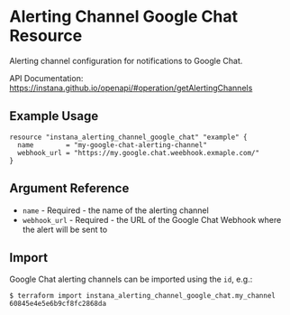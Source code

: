 # Alerting Channel Google Chat Resource

Alerting channel configuration for notifications to Google Chat.

API Documentation: <https://instana.github.io/openapi/#operation/getAlertingChannels>

## Example Usage

```hcl
resource "instana_alerting_channel_google_chat" "example" {
  name        = "my-google-chat-alerting-channel"
  webhook_url = "https://my.google.chat.weebhook.exmaple.com/"
}
```

## Argument Reference

* `name` - Required - the name of the alerting channel
* `webhook_url` - Required - the URL of the Google Chat Webhook where the alert will be sent to

## Import

Google Chat alerting channels can be imported using the `id`, e.g.:

```
$ terraform import instana_alerting_channel_google_chat.my_channel 60845e4e5e6b9cf8fc2868da
```
